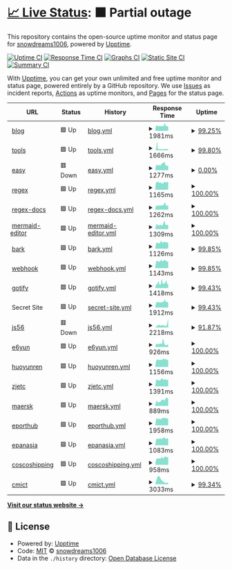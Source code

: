 # [📈 Live Status](https://snowdreams1006.github.io/monitor.snowdreams1006.cn): <!--live status--> **🟧 Partial outage**

This repository contains the open-source uptime monitor and status page for [snowdreams1006](https://snowdreams1006.github.io/), powered by [Upptime](https://github.com/upptime/upptime).

[![Uptime CI](https://github.com/koj-co/upptime/workflows/Uptime%20CI/badge.svg)](https://github.com/koj-co/upptime/actions?query=workflow%3A%22Uptime+CI%22)
[![Response Time CI](https://github.com/koj-co/upptime/workflows/Response%20Time%20CI/badge.svg)](https://github.com/koj-co/upptime/actions?query=workflow%3A%22Response+Time+CI%22)
[![Graphs CI](https://github.com/koj-co/upptime/workflows/Graphs%20CI/badge.svg)](https://github.com/koj-co/upptime/actions?query=workflow%3A%22Graphs+CI%22)
[![Static Site CI](https://github.com/koj-co/upptime/workflows/Static%20Site%20CI/badge.svg)](https://github.com/koj-co/upptime/actions?query=workflow%3A%22Static+Site+CI%22)
[![Summary CI](https://github.com/koj-co/upptime/workflows/Summary%20CI/badge.svg)](https://github.com/koj-co/upptime/actions?query=workflow%3A%22Summary+CI%22)

With [Upptime](https://upptime.js.org), you can get your own unlimited and free uptime monitor and status page, powered entirely by a GitHub repository. We use [Issues](https://github.com/snowdreams1006/monitor.snowdreams1006.cn/issues) as incident reports, [Actions](https://github.com/snowdreams1006/monitor.snowdreams1006.cn/actions) as uptime monitors, and [Pages](https://snowdreams1006.github.io/monitor.snowdreams1006.cn) for the status page.

<!--start: status pages-->
<!-- This summary is generated by Upptime (https://github.com/upptime/upptime) -->
<!-- Do not edit this manually, your changes will be overwritten -->
<!-- prettier-ignore -->
| URL | Status | History | Response Time | Uptime |
| --- | ------ | ------- | ------------- | ------ |
| <img alt="" src="https://snowdreams1006.cn/favicon.ico" height="13"> [blog](https://blog.snowdreams1006.cn) | 🟩 Up | [blog.yml](https://github.com/snowdreams1006/monitor/commits/HEAD/history/blog.yml) | <details><summary><img alt="Response time graph" src="./graphs/blog/response-time-week.png" height="20"> 1981ms</summary><br><a href="https://snowdreams1006.github.io/monitor/history/blog"><img alt="Response time 2846" src="https://img.shields.io/endpoint?url=https%3A%2F%2Fraw.githubusercontent.com%2Fsnowdreams1006%2Fmonitor%2FHEAD%2Fapi%2Fblog%2Fresponse-time.json"></a><br><a href="https://snowdreams1006.github.io/monitor/history/blog"><img alt="24-hour response time 1769" src="https://img.shields.io/endpoint?url=https%3A%2F%2Fraw.githubusercontent.com%2Fsnowdreams1006%2Fmonitor%2FHEAD%2Fapi%2Fblog%2Fresponse-time-day.json"></a><br><a href="https://snowdreams1006.github.io/monitor/history/blog"><img alt="7-day response time 1981" src="https://img.shields.io/endpoint?url=https%3A%2F%2Fraw.githubusercontent.com%2Fsnowdreams1006%2Fmonitor%2FHEAD%2Fapi%2Fblog%2Fresponse-time-week.json"></a><br><a href="https://snowdreams1006.github.io/monitor/history/blog"><img alt="30-day response time 2828" src="https://img.shields.io/endpoint?url=https%3A%2F%2Fraw.githubusercontent.com%2Fsnowdreams1006%2Fmonitor%2FHEAD%2Fapi%2Fblog%2Fresponse-time-month.json"></a><br><a href="https://snowdreams1006.github.io/monitor/history/blog"><img alt="1-year response time 2846" src="https://img.shields.io/endpoint?url=https%3A%2F%2Fraw.githubusercontent.com%2Fsnowdreams1006%2Fmonitor%2FHEAD%2Fapi%2Fblog%2Fresponse-time-year.json"></a></details> | <details><summary><a href="https://snowdreams1006.github.io/monitor/history/blog">99.25%</a></summary><a href="https://snowdreams1006.github.io/monitor/history/blog"><img alt="All-time uptime 99.57%" src="https://img.shields.io/endpoint?url=https%3A%2F%2Fraw.githubusercontent.com%2Fsnowdreams1006%2Fmonitor%2FHEAD%2Fapi%2Fblog%2Fuptime.json"></a><br><a href="https://snowdreams1006.github.io/monitor/history/blog"><img alt="24-hour uptime 100.00%" src="https://img.shields.io/endpoint?url=https%3A%2F%2Fraw.githubusercontent.com%2Fsnowdreams1006%2Fmonitor%2FHEAD%2Fapi%2Fblog%2Fuptime-day.json"></a><br><a href="https://snowdreams1006.github.io/monitor/history/blog"><img alt="7-day uptime 99.25%" src="https://img.shields.io/endpoint?url=https%3A%2F%2Fraw.githubusercontent.com%2Fsnowdreams1006%2Fmonitor%2FHEAD%2Fapi%2Fblog%2Fuptime-week.json"></a><br><a href="https://snowdreams1006.github.io/monitor/history/blog"><img alt="30-day uptime 99.37%" src="https://img.shields.io/endpoint?url=https%3A%2F%2Fraw.githubusercontent.com%2Fsnowdreams1006%2Fmonitor%2FHEAD%2Fapi%2Fblog%2Fuptime-month.json"></a><br><a href="https://snowdreams1006.github.io/monitor/history/blog"><img alt="1-year uptime 99.57%" src="https://img.shields.io/endpoint?url=https%3A%2F%2Fraw.githubusercontent.com%2Fsnowdreams1006%2Fmonitor%2FHEAD%2Fapi%2Fblog%2Fuptime-year.json"></a></details>
| <img alt="" src="https://snowdreams1006.cn/favicon.ico" height="13"> [tools](https://tools.snowdreams1006.cn) | 🟩 Up | [tools.yml](https://github.com/snowdreams1006/monitor/commits/HEAD/history/tools.yml) | <details><summary><img alt="Response time graph" src="./graphs/tools/response-time-week.png" height="20"> 1666ms</summary><br><a href="https://snowdreams1006.github.io/monitor/history/tools"><img alt="Response time 1698" src="https://img.shields.io/endpoint?url=https%3A%2F%2Fraw.githubusercontent.com%2Fsnowdreams1006%2Fmonitor%2FHEAD%2Fapi%2Ftools%2Fresponse-time.json"></a><br><a href="https://snowdreams1006.github.io/monitor/history/tools"><img alt="24-hour response time 1102" src="https://img.shields.io/endpoint?url=https%3A%2F%2Fraw.githubusercontent.com%2Fsnowdreams1006%2Fmonitor%2FHEAD%2Fapi%2Ftools%2Fresponse-time-day.json"></a><br><a href="https://snowdreams1006.github.io/monitor/history/tools"><img alt="7-day response time 1666" src="https://img.shields.io/endpoint?url=https%3A%2F%2Fraw.githubusercontent.com%2Fsnowdreams1006%2Fmonitor%2FHEAD%2Fapi%2Ftools%2Fresponse-time-week.json"></a><br><a href="https://snowdreams1006.github.io/monitor/history/tools"><img alt="30-day response time 1636" src="https://img.shields.io/endpoint?url=https%3A%2F%2Fraw.githubusercontent.com%2Fsnowdreams1006%2Fmonitor%2FHEAD%2Fapi%2Ftools%2Fresponse-time-month.json"></a><br><a href="https://snowdreams1006.github.io/monitor/history/tools"><img alt="1-year response time 1698" src="https://img.shields.io/endpoint?url=https%3A%2F%2Fraw.githubusercontent.com%2Fsnowdreams1006%2Fmonitor%2FHEAD%2Fapi%2Ftools%2Fresponse-time-year.json"></a></details> | <details><summary><a href="https://snowdreams1006.github.io/monitor/history/tools">99.80%</a></summary><a href="https://snowdreams1006.github.io/monitor/history/tools"><img alt="All-time uptime 99.84%" src="https://img.shields.io/endpoint?url=https%3A%2F%2Fraw.githubusercontent.com%2Fsnowdreams1006%2Fmonitor%2FHEAD%2Fapi%2Ftools%2Fuptime.json"></a><br><a href="https://snowdreams1006.github.io/monitor/history/tools"><img alt="24-hour uptime 100.00%" src="https://img.shields.io/endpoint?url=https%3A%2F%2Fraw.githubusercontent.com%2Fsnowdreams1006%2Fmonitor%2FHEAD%2Fapi%2Ftools%2Fuptime-day.json"></a><br><a href="https://snowdreams1006.github.io/monitor/history/tools"><img alt="7-day uptime 99.80%" src="https://img.shields.io/endpoint?url=https%3A%2F%2Fraw.githubusercontent.com%2Fsnowdreams1006%2Fmonitor%2FHEAD%2Fapi%2Ftools%2Fuptime-week.json"></a><br><a href="https://snowdreams1006.github.io/monitor/history/tools"><img alt="30-day uptime 99.85%" src="https://img.shields.io/endpoint?url=https%3A%2F%2Fraw.githubusercontent.com%2Fsnowdreams1006%2Fmonitor%2FHEAD%2Fapi%2Ftools%2Fuptime-month.json"></a><br><a href="https://snowdreams1006.github.io/monitor/history/tools"><img alt="1-year uptime 99.84%" src="https://img.shields.io/endpoint?url=https%3A%2F%2Fraw.githubusercontent.com%2Fsnowdreams1006%2Fmonitor%2FHEAD%2Fapi%2Ftools%2Fuptime-year.json"></a></details>
| <img alt="" src="https://snowdreams1006.cn/favicon.ico" height="13"> [easy](https://easy.snowdreams1006.cn) | 🟥 Down | [easy.yml](https://github.com/snowdreams1006/monitor/commits/HEAD/history/easy.yml) | <details><summary><img alt="Response time graph" src="./graphs/easy/response-time-week.png" height="20"> 1277ms</summary><br><a href="https://snowdreams1006.github.io/monitor/history/easy"><img alt="Response time 1816" src="https://img.shields.io/endpoint?url=https%3A%2F%2Fraw.githubusercontent.com%2Fsnowdreams1006%2Fmonitor%2FHEAD%2Fapi%2Feasy%2Fresponse-time.json"></a><br><a href="https://snowdreams1006.github.io/monitor/history/easy"><img alt="24-hour response time 1042" src="https://img.shields.io/endpoint?url=https%3A%2F%2Fraw.githubusercontent.com%2Fsnowdreams1006%2Fmonitor%2FHEAD%2Fapi%2Feasy%2Fresponse-time-day.json"></a><br><a href="https://snowdreams1006.github.io/monitor/history/easy"><img alt="7-day response time 1277" src="https://img.shields.io/endpoint?url=https%3A%2F%2Fraw.githubusercontent.com%2Fsnowdreams1006%2Fmonitor%2FHEAD%2Fapi%2Feasy%2Fresponse-time-week.json"></a><br><a href="https://snowdreams1006.github.io/monitor/history/easy"><img alt="30-day response time 1527" src="https://img.shields.io/endpoint?url=https%3A%2F%2Fraw.githubusercontent.com%2Fsnowdreams1006%2Fmonitor%2FHEAD%2Fapi%2Feasy%2Fresponse-time-month.json"></a><br><a href="https://snowdreams1006.github.io/monitor/history/easy"><img alt="1-year response time 1816" src="https://img.shields.io/endpoint?url=https%3A%2F%2Fraw.githubusercontent.com%2Fsnowdreams1006%2Fmonitor%2FHEAD%2Fapi%2Feasy%2Fresponse-time-year.json"></a></details> | <details><summary><a href="https://snowdreams1006.github.io/monitor/history/easy">0.00%</a></summary><a href="https://snowdreams1006.github.io/monitor/history/easy"><img alt="All-time uptime 17.93%" src="https://img.shields.io/endpoint?url=https%3A%2F%2Fraw.githubusercontent.com%2Fsnowdreams1006%2Fmonitor%2FHEAD%2Fapi%2Feasy%2Fuptime.json"></a><br><a href="https://snowdreams1006.github.io/monitor/history/easy"><img alt="24-hour uptime 0.00%" src="https://img.shields.io/endpoint?url=https%3A%2F%2Fraw.githubusercontent.com%2Fsnowdreams1006%2Fmonitor%2FHEAD%2Fapi%2Feasy%2Fuptime-day.json"></a><br><a href="https://snowdreams1006.github.io/monitor/history/easy"><img alt="7-day uptime 0.00%" src="https://img.shields.io/endpoint?url=https%3A%2F%2Fraw.githubusercontent.com%2Fsnowdreams1006%2Fmonitor%2FHEAD%2Fapi%2Feasy%2Fuptime-week.json"></a><br><a href="https://snowdreams1006.github.io/monitor/history/easy"><img alt="30-day uptime 0.00%" src="https://img.shields.io/endpoint?url=https%3A%2F%2Fraw.githubusercontent.com%2Fsnowdreams1006%2Fmonitor%2FHEAD%2Fapi%2Feasy%2Fuptime-month.json"></a><br><a href="https://snowdreams1006.github.io/monitor/history/easy"><img alt="1-year uptime 17.93%" src="https://img.shields.io/endpoint?url=https%3A%2F%2Fraw.githubusercontent.com%2Fsnowdreams1006%2Fmonitor%2FHEAD%2Fapi%2Feasy%2Fuptime-year.json"></a></details>
| <img alt="" src="https://snowdreams1006.cn/favicon.ico" height="13"> [regex](https://regex.snowdreams1006.cn) | 🟩 Up | [regex.yml](https://github.com/snowdreams1006/monitor/commits/HEAD/history/regex.yml) | <details><summary><img alt="Response time graph" src="./graphs/regex/response-time-week.png" height="20"> 1165ms</summary><br><a href="https://snowdreams1006.github.io/monitor/history/regex"><img alt="Response time 1567" src="https://img.shields.io/endpoint?url=https%3A%2F%2Fraw.githubusercontent.com%2Fsnowdreams1006%2Fmonitor%2FHEAD%2Fapi%2Fregex%2Fresponse-time.json"></a><br><a href="https://snowdreams1006.github.io/monitor/history/regex"><img alt="24-hour response time 1249" src="https://img.shields.io/endpoint?url=https%3A%2F%2Fraw.githubusercontent.com%2Fsnowdreams1006%2Fmonitor%2FHEAD%2Fapi%2Fregex%2Fresponse-time-day.json"></a><br><a href="https://snowdreams1006.github.io/monitor/history/regex"><img alt="7-day response time 1165" src="https://img.shields.io/endpoint?url=https%3A%2F%2Fraw.githubusercontent.com%2Fsnowdreams1006%2Fmonitor%2FHEAD%2Fapi%2Fregex%2Fresponse-time-week.json"></a><br><a href="https://snowdreams1006.github.io/monitor/history/regex"><img alt="30-day response time 1553" src="https://img.shields.io/endpoint?url=https%3A%2F%2Fraw.githubusercontent.com%2Fsnowdreams1006%2Fmonitor%2FHEAD%2Fapi%2Fregex%2Fresponse-time-month.json"></a><br><a href="https://snowdreams1006.github.io/monitor/history/regex"><img alt="1-year response time 1567" src="https://img.shields.io/endpoint?url=https%3A%2F%2Fraw.githubusercontent.com%2Fsnowdreams1006%2Fmonitor%2FHEAD%2Fapi%2Fregex%2Fresponse-time-year.json"></a></details> | <details><summary><a href="https://snowdreams1006.github.io/monitor/history/regex">100.00%</a></summary><a href="https://snowdreams1006.github.io/monitor/history/regex"><img alt="All-time uptime 99.87%" src="https://img.shields.io/endpoint?url=https%3A%2F%2Fraw.githubusercontent.com%2Fsnowdreams1006%2Fmonitor%2FHEAD%2Fapi%2Fregex%2Fuptime.json"></a><br><a href="https://snowdreams1006.github.io/monitor/history/regex"><img alt="24-hour uptime 100.00%" src="https://img.shields.io/endpoint?url=https%3A%2F%2Fraw.githubusercontent.com%2Fsnowdreams1006%2Fmonitor%2FHEAD%2Fapi%2Fregex%2Fuptime-day.json"></a><br><a href="https://snowdreams1006.github.io/monitor/history/regex"><img alt="7-day uptime 100.00%" src="https://img.shields.io/endpoint?url=https%3A%2F%2Fraw.githubusercontent.com%2Fsnowdreams1006%2Fmonitor%2FHEAD%2Fapi%2Fregex%2Fuptime-week.json"></a><br><a href="https://snowdreams1006.github.io/monitor/history/regex"><img alt="30-day uptime 99.90%" src="https://img.shields.io/endpoint?url=https%3A%2F%2Fraw.githubusercontent.com%2Fsnowdreams1006%2Fmonitor%2FHEAD%2Fapi%2Fregex%2Fuptime-month.json"></a><br><a href="https://snowdreams1006.github.io/monitor/history/regex"><img alt="1-year uptime 99.87%" src="https://img.shields.io/endpoint?url=https%3A%2F%2Fraw.githubusercontent.com%2Fsnowdreams1006%2Fmonitor%2FHEAD%2Fapi%2Fregex%2Fuptime-year.json"></a></details>
| <img alt="" src="https://snowdreams1006.cn/favicon.ico" height="13"> [regex-docs](https://regex-docs.snowdreams1006.cn) | 🟩 Up | [regex-docs.yml](https://github.com/snowdreams1006/monitor/commits/HEAD/history/regex-docs.yml) | <details><summary><img alt="Response time graph" src="./graphs/regex-docs/response-time-week.png" height="20"> 1262ms</summary><br><a href="https://snowdreams1006.github.io/monitor/history/regex-docs"><img alt="Response time 1625" src="https://img.shields.io/endpoint?url=https%3A%2F%2Fraw.githubusercontent.com%2Fsnowdreams1006%2Fmonitor%2FHEAD%2Fapi%2Fregex-docs%2Fresponse-time.json"></a><br><a href="https://snowdreams1006.github.io/monitor/history/regex-docs"><img alt="24-hour response time 1199" src="https://img.shields.io/endpoint?url=https%3A%2F%2Fraw.githubusercontent.com%2Fsnowdreams1006%2Fmonitor%2FHEAD%2Fapi%2Fregex-docs%2Fresponse-time-day.json"></a><br><a href="https://snowdreams1006.github.io/monitor/history/regex-docs"><img alt="7-day response time 1262" src="https://img.shields.io/endpoint?url=https%3A%2F%2Fraw.githubusercontent.com%2Fsnowdreams1006%2Fmonitor%2FHEAD%2Fapi%2Fregex-docs%2Fresponse-time-week.json"></a><br><a href="https://snowdreams1006.github.io/monitor/history/regex-docs"><img alt="30-day response time 1678" src="https://img.shields.io/endpoint?url=https%3A%2F%2Fraw.githubusercontent.com%2Fsnowdreams1006%2Fmonitor%2FHEAD%2Fapi%2Fregex-docs%2Fresponse-time-month.json"></a><br><a href="https://snowdreams1006.github.io/monitor/history/regex-docs"><img alt="1-year response time 1625" src="https://img.shields.io/endpoint?url=https%3A%2F%2Fraw.githubusercontent.com%2Fsnowdreams1006%2Fmonitor%2FHEAD%2Fapi%2Fregex-docs%2Fresponse-time-year.json"></a></details> | <details><summary><a href="https://snowdreams1006.github.io/monitor/history/regex-docs">100.00%</a></summary><a href="https://snowdreams1006.github.io/monitor/history/regex-docs"><img alt="All-time uptime 99.79%" src="https://img.shields.io/endpoint?url=https%3A%2F%2Fraw.githubusercontent.com%2Fsnowdreams1006%2Fmonitor%2FHEAD%2Fapi%2Fregex-docs%2Fuptime.json"></a><br><a href="https://snowdreams1006.github.io/monitor/history/regex-docs"><img alt="24-hour uptime 100.00%" src="https://img.shields.io/endpoint?url=https%3A%2F%2Fraw.githubusercontent.com%2Fsnowdreams1006%2Fmonitor%2FHEAD%2Fapi%2Fregex-docs%2Fuptime-day.json"></a><br><a href="https://snowdreams1006.github.io/monitor/history/regex-docs"><img alt="7-day uptime 100.00%" src="https://img.shields.io/endpoint?url=https%3A%2F%2Fraw.githubusercontent.com%2Fsnowdreams1006%2Fmonitor%2FHEAD%2Fapi%2Fregex-docs%2Fuptime-week.json"></a><br><a href="https://snowdreams1006.github.io/monitor/history/regex-docs"><img alt="30-day uptime 99.76%" src="https://img.shields.io/endpoint?url=https%3A%2F%2Fraw.githubusercontent.com%2Fsnowdreams1006%2Fmonitor%2FHEAD%2Fapi%2Fregex-docs%2Fuptime-month.json"></a><br><a href="https://snowdreams1006.github.io/monitor/history/regex-docs"><img alt="1-year uptime 99.79%" src="https://img.shields.io/endpoint?url=https%3A%2F%2Fraw.githubusercontent.com%2Fsnowdreams1006%2Fmonitor%2FHEAD%2Fapi%2Fregex-docs%2Fuptime-year.json"></a></details>
| <img alt="" src="https://snowdreams1006.cn/favicon.ico" height="13"> [mermaid-editor](https://mermaid-editor.snowdreams1006.cn) | 🟩 Up | [mermaid-editor.yml](https://github.com/snowdreams1006/monitor/commits/HEAD/history/mermaid-editor.yml) | <details><summary><img alt="Response time graph" src="./graphs/mermaid-editor/response-time-week.png" height="20"> 1309ms</summary><br><a href="https://snowdreams1006.github.io/monitor/history/mermaid-editor"><img alt="Response time 1660" src="https://img.shields.io/endpoint?url=https%3A%2F%2Fraw.githubusercontent.com%2Fsnowdreams1006%2Fmonitor%2FHEAD%2Fapi%2Fmermaid-editor%2Fresponse-time.json"></a><br><a href="https://snowdreams1006.github.io/monitor/history/mermaid-editor"><img alt="24-hour response time 1175" src="https://img.shields.io/endpoint?url=https%3A%2F%2Fraw.githubusercontent.com%2Fsnowdreams1006%2Fmonitor%2FHEAD%2Fapi%2Fmermaid-editor%2Fresponse-time-day.json"></a><br><a href="https://snowdreams1006.github.io/monitor/history/mermaid-editor"><img alt="7-day response time 1309" src="https://img.shields.io/endpoint?url=https%3A%2F%2Fraw.githubusercontent.com%2Fsnowdreams1006%2Fmonitor%2FHEAD%2Fapi%2Fmermaid-editor%2Fresponse-time-week.json"></a><br><a href="https://snowdreams1006.github.io/monitor/history/mermaid-editor"><img alt="30-day response time 1746" src="https://img.shields.io/endpoint?url=https%3A%2F%2Fraw.githubusercontent.com%2Fsnowdreams1006%2Fmonitor%2FHEAD%2Fapi%2Fmermaid-editor%2Fresponse-time-month.json"></a><br><a href="https://snowdreams1006.github.io/monitor/history/mermaid-editor"><img alt="1-year response time 1660" src="https://img.shields.io/endpoint?url=https%3A%2F%2Fraw.githubusercontent.com%2Fsnowdreams1006%2Fmonitor%2FHEAD%2Fapi%2Fmermaid-editor%2Fresponse-time-year.json"></a></details> | <details><summary><a href="https://snowdreams1006.github.io/monitor/history/mermaid-editor">100.00%</a></summary><a href="https://snowdreams1006.github.io/monitor/history/mermaid-editor"><img alt="All-time uptime 99.87%" src="https://img.shields.io/endpoint?url=https%3A%2F%2Fraw.githubusercontent.com%2Fsnowdreams1006%2Fmonitor%2FHEAD%2Fapi%2Fmermaid-editor%2Fuptime.json"></a><br><a href="https://snowdreams1006.github.io/monitor/history/mermaid-editor"><img alt="24-hour uptime 100.00%" src="https://img.shields.io/endpoint?url=https%3A%2F%2Fraw.githubusercontent.com%2Fsnowdreams1006%2Fmonitor%2FHEAD%2Fapi%2Fmermaid-editor%2Fuptime-day.json"></a><br><a href="https://snowdreams1006.github.io/monitor/history/mermaid-editor"><img alt="7-day uptime 100.00%" src="https://img.shields.io/endpoint?url=https%3A%2F%2Fraw.githubusercontent.com%2Fsnowdreams1006%2Fmonitor%2FHEAD%2Fapi%2Fmermaid-editor%2Fuptime-week.json"></a><br><a href="https://snowdreams1006.github.io/monitor/history/mermaid-editor"><img alt="30-day uptime 99.90%" src="https://img.shields.io/endpoint?url=https%3A%2F%2Fraw.githubusercontent.com%2Fsnowdreams1006%2Fmonitor%2FHEAD%2Fapi%2Fmermaid-editor%2Fuptime-month.json"></a><br><a href="https://snowdreams1006.github.io/monitor/history/mermaid-editor"><img alt="1-year uptime 99.87%" src="https://img.shields.io/endpoint?url=https%3A%2F%2Fraw.githubusercontent.com%2Fsnowdreams1006%2Fmonitor%2FHEAD%2Fapi%2Fmermaid-editor%2Fuptime-year.json"></a></details>
| <img alt="" src="https://snowdreams1006.cn/favicon.ico" height="13"> [bark](https://bark.snowdreams1006.cn) | 🟩 Up | [bark.yml](https://github.com/snowdreams1006/monitor/commits/HEAD/history/bark.yml) | <details><summary><img alt="Response time graph" src="./graphs/bark/response-time-week.png" height="20"> 1126ms</summary><br><a href="https://snowdreams1006.github.io/monitor/history/bark"><img alt="Response time 1482" src="https://img.shields.io/endpoint?url=https%3A%2F%2Fraw.githubusercontent.com%2Fsnowdreams1006%2Fmonitor%2FHEAD%2Fapi%2Fbark%2Fresponse-time.json"></a><br><a href="https://snowdreams1006.github.io/monitor/history/bark"><img alt="24-hour response time 1116" src="https://img.shields.io/endpoint?url=https%3A%2F%2Fraw.githubusercontent.com%2Fsnowdreams1006%2Fmonitor%2FHEAD%2Fapi%2Fbark%2Fresponse-time-day.json"></a><br><a href="https://snowdreams1006.github.io/monitor/history/bark"><img alt="7-day response time 1126" src="https://img.shields.io/endpoint?url=https%3A%2F%2Fraw.githubusercontent.com%2Fsnowdreams1006%2Fmonitor%2FHEAD%2Fapi%2Fbark%2Fresponse-time-week.json"></a><br><a href="https://snowdreams1006.github.io/monitor/history/bark"><img alt="30-day response time 1479" src="https://img.shields.io/endpoint?url=https%3A%2F%2Fraw.githubusercontent.com%2Fsnowdreams1006%2Fmonitor%2FHEAD%2Fapi%2Fbark%2Fresponse-time-month.json"></a><br><a href="https://snowdreams1006.github.io/monitor/history/bark"><img alt="1-year response time 1482" src="https://img.shields.io/endpoint?url=https%3A%2F%2Fraw.githubusercontent.com%2Fsnowdreams1006%2Fmonitor%2FHEAD%2Fapi%2Fbark%2Fresponse-time-year.json"></a></details> | <details><summary><a href="https://snowdreams1006.github.io/monitor/history/bark">99.85%</a></summary><a href="https://snowdreams1006.github.io/monitor/history/bark"><img alt="All-time uptime 99.84%" src="https://img.shields.io/endpoint?url=https%3A%2F%2Fraw.githubusercontent.com%2Fsnowdreams1006%2Fmonitor%2FHEAD%2Fapi%2Fbark%2Fuptime.json"></a><br><a href="https://snowdreams1006.github.io/monitor/history/bark"><img alt="24-hour uptime 100.00%" src="https://img.shields.io/endpoint?url=https%3A%2F%2Fraw.githubusercontent.com%2Fsnowdreams1006%2Fmonitor%2FHEAD%2Fapi%2Fbark%2Fuptime-day.json"></a><br><a href="https://snowdreams1006.github.io/monitor/history/bark"><img alt="7-day uptime 99.85%" src="https://img.shields.io/endpoint?url=https%3A%2F%2Fraw.githubusercontent.com%2Fsnowdreams1006%2Fmonitor%2FHEAD%2Fapi%2Fbark%2Fuptime-week.json"></a><br><a href="https://snowdreams1006.github.io/monitor/history/bark"><img alt="30-day uptime 99.86%" src="https://img.shields.io/endpoint?url=https%3A%2F%2Fraw.githubusercontent.com%2Fsnowdreams1006%2Fmonitor%2FHEAD%2Fapi%2Fbark%2Fuptime-month.json"></a><br><a href="https://snowdreams1006.github.io/monitor/history/bark"><img alt="1-year uptime 99.84%" src="https://img.shields.io/endpoint?url=https%3A%2F%2Fraw.githubusercontent.com%2Fsnowdreams1006%2Fmonitor%2FHEAD%2Fapi%2Fbark%2Fuptime-year.json"></a></details>
| <img alt="" src="https://snowdreams1006.cn/favicon.ico" height="13"> [webhook](https://webhook.snowdreams1006.cn) | 🟩 Up | [webhook.yml](https://github.com/snowdreams1006/monitor/commits/HEAD/history/webhook.yml) | <details><summary><img alt="Response time graph" src="./graphs/webhook/response-time-week.png" height="20"> 1143ms</summary><br><a href="https://snowdreams1006.github.io/monitor/history/webhook"><img alt="Response time 1388" src="https://img.shields.io/endpoint?url=https%3A%2F%2Fraw.githubusercontent.com%2Fsnowdreams1006%2Fmonitor%2FHEAD%2Fapi%2Fwebhook%2Fresponse-time.json"></a><br><a href="https://snowdreams1006.github.io/monitor/history/webhook"><img alt="24-hour response time 1048" src="https://img.shields.io/endpoint?url=https%3A%2F%2Fraw.githubusercontent.com%2Fsnowdreams1006%2Fmonitor%2FHEAD%2Fapi%2Fwebhook%2Fresponse-time-day.json"></a><br><a href="https://snowdreams1006.github.io/monitor/history/webhook"><img alt="7-day response time 1143" src="https://img.shields.io/endpoint?url=https%3A%2F%2Fraw.githubusercontent.com%2Fsnowdreams1006%2Fmonitor%2FHEAD%2Fapi%2Fwebhook%2Fresponse-time-week.json"></a><br><a href="https://snowdreams1006.github.io/monitor/history/webhook"><img alt="30-day response time 1306" src="https://img.shields.io/endpoint?url=https%3A%2F%2Fraw.githubusercontent.com%2Fsnowdreams1006%2Fmonitor%2FHEAD%2Fapi%2Fwebhook%2Fresponse-time-month.json"></a><br><a href="https://snowdreams1006.github.io/monitor/history/webhook"><img alt="1-year response time 1388" src="https://img.shields.io/endpoint?url=https%3A%2F%2Fraw.githubusercontent.com%2Fsnowdreams1006%2Fmonitor%2FHEAD%2Fapi%2Fwebhook%2Fresponse-time-year.json"></a></details> | <details><summary><a href="https://snowdreams1006.github.io/monitor/history/webhook">99.85%</a></summary><a href="https://snowdreams1006.github.io/monitor/history/webhook"><img alt="All-time uptime 99.85%" src="https://img.shields.io/endpoint?url=https%3A%2F%2Fraw.githubusercontent.com%2Fsnowdreams1006%2Fmonitor%2FHEAD%2Fapi%2Fwebhook%2Fuptime.json"></a><br><a href="https://snowdreams1006.github.io/monitor/history/webhook"><img alt="24-hour uptime 100.00%" src="https://img.shields.io/endpoint?url=https%3A%2F%2Fraw.githubusercontent.com%2Fsnowdreams1006%2Fmonitor%2FHEAD%2Fapi%2Fwebhook%2Fuptime-day.json"></a><br><a href="https://snowdreams1006.github.io/monitor/history/webhook"><img alt="7-day uptime 99.85%" src="https://img.shields.io/endpoint?url=https%3A%2F%2Fraw.githubusercontent.com%2Fsnowdreams1006%2Fmonitor%2FHEAD%2Fapi%2Fwebhook%2Fuptime-week.json"></a><br><a href="https://snowdreams1006.github.io/monitor/history/webhook"><img alt="30-day uptime 99.87%" src="https://img.shields.io/endpoint?url=https%3A%2F%2Fraw.githubusercontent.com%2Fsnowdreams1006%2Fmonitor%2FHEAD%2Fapi%2Fwebhook%2Fuptime-month.json"></a><br><a href="https://snowdreams1006.github.io/monitor/history/webhook"><img alt="1-year uptime 99.85%" src="https://img.shields.io/endpoint?url=https%3A%2F%2Fraw.githubusercontent.com%2Fsnowdreams1006%2Fmonitor%2FHEAD%2Fapi%2Fwebhook%2Fuptime-year.json"></a></details>
| <img alt="" src="https://gotify.snowdreams1006.cn/static/favicon.ico" height="13"> [gotify](https://gotify.snowdreams1006.cn/#/) | 🟩 Up | [gotify.yml](https://github.com/snowdreams1006/monitor/commits/HEAD/history/gotify.yml) | <details><summary><img alt="Response time graph" src="./graphs/gotify/response-time-week.png" height="20"> 1418ms</summary><br><a href="https://snowdreams1006.github.io/monitor/history/gotify"><img alt="Response time 1594" src="https://img.shields.io/endpoint?url=https%3A%2F%2Fraw.githubusercontent.com%2Fsnowdreams1006%2Fmonitor%2FHEAD%2Fapi%2Fgotify%2Fresponse-time.json"></a><br><a href="https://snowdreams1006.github.io/monitor/history/gotify"><img alt="24-hour response time 1084" src="https://img.shields.io/endpoint?url=https%3A%2F%2Fraw.githubusercontent.com%2Fsnowdreams1006%2Fmonitor%2FHEAD%2Fapi%2Fgotify%2Fresponse-time-day.json"></a><br><a href="https://snowdreams1006.github.io/monitor/history/gotify"><img alt="7-day response time 1418" src="https://img.shields.io/endpoint?url=https%3A%2F%2Fraw.githubusercontent.com%2Fsnowdreams1006%2Fmonitor%2FHEAD%2Fapi%2Fgotify%2Fresponse-time-week.json"></a><br><a href="https://snowdreams1006.github.io/monitor/history/gotify"><img alt="30-day response time 1594" src="https://img.shields.io/endpoint?url=https%3A%2F%2Fraw.githubusercontent.com%2Fsnowdreams1006%2Fmonitor%2FHEAD%2Fapi%2Fgotify%2Fresponse-time-month.json"></a><br><a href="https://snowdreams1006.github.io/monitor/history/gotify"><img alt="1-year response time 1594" src="https://img.shields.io/endpoint?url=https%3A%2F%2Fraw.githubusercontent.com%2Fsnowdreams1006%2Fmonitor%2FHEAD%2Fapi%2Fgotify%2Fresponse-time-year.json"></a></details> | <details><summary><a href="https://snowdreams1006.github.io/monitor/history/gotify">99.43%</a></summary><a href="https://snowdreams1006.github.io/monitor/history/gotify"><img alt="All-time uptime 99.78%" src="https://img.shields.io/endpoint?url=https%3A%2F%2Fraw.githubusercontent.com%2Fsnowdreams1006%2Fmonitor%2FHEAD%2Fapi%2Fgotify%2Fuptime.json"></a><br><a href="https://snowdreams1006.github.io/monitor/history/gotify"><img alt="24-hour uptime 100.00%" src="https://img.shields.io/endpoint?url=https%3A%2F%2Fraw.githubusercontent.com%2Fsnowdreams1006%2Fmonitor%2FHEAD%2Fapi%2Fgotify%2Fuptime-day.json"></a><br><a href="https://snowdreams1006.github.io/monitor/history/gotify"><img alt="7-day uptime 99.43%" src="https://img.shields.io/endpoint?url=https%3A%2F%2Fraw.githubusercontent.com%2Fsnowdreams1006%2Fmonitor%2FHEAD%2Fapi%2Fgotify%2Fuptime-week.json"></a><br><a href="https://snowdreams1006.github.io/monitor/history/gotify"><img alt="30-day uptime 99.78%" src="https://img.shields.io/endpoint?url=https%3A%2F%2Fraw.githubusercontent.com%2Fsnowdreams1006%2Fmonitor%2FHEAD%2Fapi%2Fgotify%2Fuptime-month.json"></a><br><a href="https://snowdreams1006.github.io/monitor/history/gotify"><img alt="1-year uptime 99.78%" src="https://img.shields.io/endpoint?url=https%3A%2F%2Fraw.githubusercontent.com%2Fsnowdreams1006%2Fmonitor%2FHEAD%2Fapi%2Fgotify%2Fuptime-year.json"></a></details>
| <img alt="" src="https://snowdreams1006.cn/favicon.ico" height="13"> Secret Site | 🟩 Up | [secret-site.yml](https://github.com/snowdreams1006/monitor/commits/HEAD/history/secret-site.yml) | <details><summary><img alt="Response time graph" src="./graphs/secret-site/response-time-week.png" height="20"> 1912ms</summary><br><a href="https://snowdreams1006.github.io/monitor/history/secret-site"><img alt="Response time 3112" src="https://img.shields.io/endpoint?url=https%3A%2F%2Fraw.githubusercontent.com%2Fsnowdreams1006%2Fmonitor%2FHEAD%2Fapi%2Fsecret-site%2Fresponse-time.json"></a><br><a href="https://snowdreams1006.github.io/monitor/history/secret-site"><img alt="24-hour response time 1754" src="https://img.shields.io/endpoint?url=https%3A%2F%2Fraw.githubusercontent.com%2Fsnowdreams1006%2Fmonitor%2FHEAD%2Fapi%2Fsecret-site%2Fresponse-time-day.json"></a><br><a href="https://snowdreams1006.github.io/monitor/history/secret-site"><img alt="7-day response time 1912" src="https://img.shields.io/endpoint?url=https%3A%2F%2Fraw.githubusercontent.com%2Fsnowdreams1006%2Fmonitor%2FHEAD%2Fapi%2Fsecret-site%2Fresponse-time-week.json"></a><br><a href="https://snowdreams1006.github.io/monitor/history/secret-site"><img alt="30-day response time 3233" src="https://img.shields.io/endpoint?url=https%3A%2F%2Fraw.githubusercontent.com%2Fsnowdreams1006%2Fmonitor%2FHEAD%2Fapi%2Fsecret-site%2Fresponse-time-month.json"></a><br><a href="https://snowdreams1006.github.io/monitor/history/secret-site"><img alt="1-year response time 3112" src="https://img.shields.io/endpoint?url=https%3A%2F%2Fraw.githubusercontent.com%2Fsnowdreams1006%2Fmonitor%2FHEAD%2Fapi%2Fsecret-site%2Fresponse-time-year.json"></a></details> | <details><summary><a href="https://snowdreams1006.github.io/monitor/history/secret-site">99.43%</a></summary><a href="https://snowdreams1006.github.io/monitor/history/secret-site"><img alt="All-time uptime 99.48%" src="https://img.shields.io/endpoint?url=https%3A%2F%2Fraw.githubusercontent.com%2Fsnowdreams1006%2Fmonitor%2FHEAD%2Fapi%2Fsecret-site%2Fuptime.json"></a><br><a href="https://snowdreams1006.github.io/monitor/history/secret-site"><img alt="24-hour uptime 100.00%" src="https://img.shields.io/endpoint?url=https%3A%2F%2Fraw.githubusercontent.com%2Fsnowdreams1006%2Fmonitor%2FHEAD%2Fapi%2Fsecret-site%2Fuptime-day.json"></a><br><a href="https://snowdreams1006.github.io/monitor/history/secret-site"><img alt="7-day uptime 99.43%" src="https://img.shields.io/endpoint?url=https%3A%2F%2Fraw.githubusercontent.com%2Fsnowdreams1006%2Fmonitor%2FHEAD%2Fapi%2Fsecret-site%2Fuptime-week.json"></a><br><a href="https://snowdreams1006.github.io/monitor/history/secret-site"><img alt="30-day uptime 99.61%" src="https://img.shields.io/endpoint?url=https%3A%2F%2Fraw.githubusercontent.com%2Fsnowdreams1006%2Fmonitor%2FHEAD%2Fapi%2Fsecret-site%2Fuptime-month.json"></a><br><a href="https://snowdreams1006.github.io/monitor/history/secret-site"><img alt="1-year uptime 99.48%" src="https://img.shields.io/endpoint?url=https%3A%2F%2Fraw.githubusercontent.com%2Fsnowdreams1006%2Fmonitor%2FHEAD%2Fapi%2Fsecret-site%2Fuptime-year.json"></a></details>
| <img alt="" src="https://js56.cn/static/favicon.ico" height="13"> [js56](https://js56.cn/) | 🟥 Down | [js56.yml](https://github.com/snowdreams1006/monitor/commits/HEAD/history/js56.yml) | <details><summary><img alt="Response time graph" src="./graphs/js56/response-time-week.png" height="20"> 2218ms</summary><br><a href="https://snowdreams1006.github.io/monitor/history/js56"><img alt="Response time 2218" src="https://img.shields.io/endpoint?url=https%3A%2F%2Fraw.githubusercontent.com%2Fsnowdreams1006%2Fmonitor%2FHEAD%2Fapi%2Fjs56%2Fresponse-time.json"></a><br><a href="https://snowdreams1006.github.io/monitor/history/js56"><img alt="24-hour response time 4283" src="https://img.shields.io/endpoint?url=https%3A%2F%2Fraw.githubusercontent.com%2Fsnowdreams1006%2Fmonitor%2FHEAD%2Fapi%2Fjs56%2Fresponse-time-day.json"></a><br><a href="https://snowdreams1006.github.io/monitor/history/js56"><img alt="7-day response time 2218" src="https://img.shields.io/endpoint?url=https%3A%2F%2Fraw.githubusercontent.com%2Fsnowdreams1006%2Fmonitor%2FHEAD%2Fapi%2Fjs56%2Fresponse-time-week.json"></a><br><a href="https://snowdreams1006.github.io/monitor/history/js56"><img alt="30-day response time 2218" src="https://img.shields.io/endpoint?url=https%3A%2F%2Fraw.githubusercontent.com%2Fsnowdreams1006%2Fmonitor%2FHEAD%2Fapi%2Fjs56%2Fresponse-time-month.json"></a><br><a href="https://snowdreams1006.github.io/monitor/history/js56"><img alt="1-year response time 2218" src="https://img.shields.io/endpoint?url=https%3A%2F%2Fraw.githubusercontent.com%2Fsnowdreams1006%2Fmonitor%2FHEAD%2Fapi%2Fjs56%2Fresponse-time-year.json"></a></details> | <details><summary><a href="https://snowdreams1006.github.io/monitor/history/js56">91.87%</a></summary><a href="https://snowdreams1006.github.io/monitor/history/js56"><img alt="All-time uptime 91.87%" src="https://img.shields.io/endpoint?url=https%3A%2F%2Fraw.githubusercontent.com%2Fsnowdreams1006%2Fmonitor%2FHEAD%2Fapi%2Fjs56%2Fuptime.json"></a><br><a href="https://snowdreams1006.github.io/monitor/history/js56"><img alt="24-hour uptime 86.22%" src="https://img.shields.io/endpoint?url=https%3A%2F%2Fraw.githubusercontent.com%2Fsnowdreams1006%2Fmonitor%2FHEAD%2Fapi%2Fjs56%2Fuptime-day.json"></a><br><a href="https://snowdreams1006.github.io/monitor/history/js56"><img alt="7-day uptime 91.87%" src="https://img.shields.io/endpoint?url=https%3A%2F%2Fraw.githubusercontent.com%2Fsnowdreams1006%2Fmonitor%2FHEAD%2Fapi%2Fjs56%2Fuptime-week.json"></a><br><a href="https://snowdreams1006.github.io/monitor/history/js56"><img alt="30-day uptime 91.87%" src="https://img.shields.io/endpoint?url=https%3A%2F%2Fraw.githubusercontent.com%2Fsnowdreams1006%2Fmonitor%2FHEAD%2Fapi%2Fjs56%2Fuptime-month.json"></a><br><a href="https://snowdreams1006.github.io/monitor/history/js56"><img alt="1-year uptime 91.87%" src="https://img.shields.io/endpoint?url=https%3A%2F%2Fraw.githubusercontent.com%2Fsnowdreams1006%2Fmonitor%2FHEAD%2Fapi%2Fjs56%2Fuptime-year.json"></a></details>
| <img alt="" src="https://login.e6yun.com/favicon.ico" height="13"> [e6yun](https://login.e6yun.com/Home/Index) | 🟩 Up | [e6yun.yml](https://github.com/snowdreams1006/monitor/commits/HEAD/history/e6yun.yml) | <details><summary><img alt="Response time graph" src="./graphs/e6yun/response-time-week.png" height="20"> 926ms</summary><br><a href="https://snowdreams1006.github.io/monitor/history/e6yun"><img alt="Response time 1084" src="https://img.shields.io/endpoint?url=https%3A%2F%2Fraw.githubusercontent.com%2Fsnowdreams1006%2Fmonitor%2FHEAD%2Fapi%2Fe6yun%2Fresponse-time.json"></a><br><a href="https://snowdreams1006.github.io/monitor/history/e6yun"><img alt="24-hour response time 664" src="https://img.shields.io/endpoint?url=https%3A%2F%2Fraw.githubusercontent.com%2Fsnowdreams1006%2Fmonitor%2FHEAD%2Fapi%2Fe6yun%2Fresponse-time-day.json"></a><br><a href="https://snowdreams1006.github.io/monitor/history/e6yun"><img alt="7-day response time 926" src="https://img.shields.io/endpoint?url=https%3A%2F%2Fraw.githubusercontent.com%2Fsnowdreams1006%2Fmonitor%2FHEAD%2Fapi%2Fe6yun%2Fresponse-time-week.json"></a><br><a href="https://snowdreams1006.github.io/monitor/history/e6yun"><img alt="30-day response time 1084" src="https://img.shields.io/endpoint?url=https%3A%2F%2Fraw.githubusercontent.com%2Fsnowdreams1006%2Fmonitor%2FHEAD%2Fapi%2Fe6yun%2Fresponse-time-month.json"></a><br><a href="https://snowdreams1006.github.io/monitor/history/e6yun"><img alt="1-year response time 1084" src="https://img.shields.io/endpoint?url=https%3A%2F%2Fraw.githubusercontent.com%2Fsnowdreams1006%2Fmonitor%2FHEAD%2Fapi%2Fe6yun%2Fresponse-time-year.json"></a></details> | <details><summary><a href="https://snowdreams1006.github.io/monitor/history/e6yun">100.00%</a></summary><a href="https://snowdreams1006.github.io/monitor/history/e6yun"><img alt="All-time uptime 100.00%" src="https://img.shields.io/endpoint?url=https%3A%2F%2Fraw.githubusercontent.com%2Fsnowdreams1006%2Fmonitor%2FHEAD%2Fapi%2Fe6yun%2Fuptime.json"></a><br><a href="https://snowdreams1006.github.io/monitor/history/e6yun"><img alt="24-hour uptime 100.00%" src="https://img.shields.io/endpoint?url=https%3A%2F%2Fraw.githubusercontent.com%2Fsnowdreams1006%2Fmonitor%2FHEAD%2Fapi%2Fe6yun%2Fuptime-day.json"></a><br><a href="https://snowdreams1006.github.io/monitor/history/e6yun"><img alt="7-day uptime 100.00%" src="https://img.shields.io/endpoint?url=https%3A%2F%2Fraw.githubusercontent.com%2Fsnowdreams1006%2Fmonitor%2FHEAD%2Fapi%2Fe6yun%2Fuptime-week.json"></a><br><a href="https://snowdreams1006.github.io/monitor/history/e6yun"><img alt="30-day uptime 100.00%" src="https://img.shields.io/endpoint?url=https%3A%2F%2Fraw.githubusercontent.com%2Fsnowdreams1006%2Fmonitor%2FHEAD%2Fapi%2Fe6yun%2Fuptime-month.json"></a><br><a href="https://snowdreams1006.github.io/monitor/history/e6yun"><img alt="1-year uptime 100.00%" src="https://img.shields.io/endpoint?url=https%3A%2F%2Fraw.githubusercontent.com%2Fsnowdreams1006%2Fmonitor%2FHEAD%2Fapi%2Fe6yun%2Fuptime-year.json"></a></details>
| <img alt="" src="https://gas.huoyunren.com/favicon.ico" height="13"> [huoyunren](https://gas.huoyunren.com/index.php?m=login&f=index) | 🟩 Up | [huoyunren.yml](https://github.com/snowdreams1006/monitor/commits/HEAD/history/huoyunren.yml) | <details><summary><img alt="Response time graph" src="./graphs/huoyunren/response-time-week.png" height="20"> 1156ms</summary><br><a href="https://snowdreams1006.github.io/monitor/history/huoyunren"><img alt="Response time 1631" src="https://img.shields.io/endpoint?url=https%3A%2F%2Fraw.githubusercontent.com%2Fsnowdreams1006%2Fmonitor%2FHEAD%2Fapi%2Fhuoyunren%2Fresponse-time.json"></a><br><a href="https://snowdreams1006.github.io/monitor/history/huoyunren"><img alt="24-hour response time 1079" src="https://img.shields.io/endpoint?url=https%3A%2F%2Fraw.githubusercontent.com%2Fsnowdreams1006%2Fmonitor%2FHEAD%2Fapi%2Fhuoyunren%2Fresponse-time-day.json"></a><br><a href="https://snowdreams1006.github.io/monitor/history/huoyunren"><img alt="7-day response time 1156" src="https://img.shields.io/endpoint?url=https%3A%2F%2Fraw.githubusercontent.com%2Fsnowdreams1006%2Fmonitor%2FHEAD%2Fapi%2Fhuoyunren%2Fresponse-time-week.json"></a><br><a href="https://snowdreams1006.github.io/monitor/history/huoyunren"><img alt="30-day response time 1631" src="https://img.shields.io/endpoint?url=https%3A%2F%2Fraw.githubusercontent.com%2Fsnowdreams1006%2Fmonitor%2FHEAD%2Fapi%2Fhuoyunren%2Fresponse-time-month.json"></a><br><a href="https://snowdreams1006.github.io/monitor/history/huoyunren"><img alt="1-year response time 1631" src="https://img.shields.io/endpoint?url=https%3A%2F%2Fraw.githubusercontent.com%2Fsnowdreams1006%2Fmonitor%2FHEAD%2Fapi%2Fhuoyunren%2Fresponse-time-year.json"></a></details> | <details><summary><a href="https://snowdreams1006.github.io/monitor/history/huoyunren">100.00%</a></summary><a href="https://snowdreams1006.github.io/monitor/history/huoyunren"><img alt="All-time uptime 100.00%" src="https://img.shields.io/endpoint?url=https%3A%2F%2Fraw.githubusercontent.com%2Fsnowdreams1006%2Fmonitor%2FHEAD%2Fapi%2Fhuoyunren%2Fuptime.json"></a><br><a href="https://snowdreams1006.github.io/monitor/history/huoyunren"><img alt="24-hour uptime 100.00%" src="https://img.shields.io/endpoint?url=https%3A%2F%2Fraw.githubusercontent.com%2Fsnowdreams1006%2Fmonitor%2FHEAD%2Fapi%2Fhuoyunren%2Fuptime-day.json"></a><br><a href="https://snowdreams1006.github.io/monitor/history/huoyunren"><img alt="7-day uptime 100.00%" src="https://img.shields.io/endpoint?url=https%3A%2F%2Fraw.githubusercontent.com%2Fsnowdreams1006%2Fmonitor%2FHEAD%2Fapi%2Fhuoyunren%2Fuptime-week.json"></a><br><a href="https://snowdreams1006.github.io/monitor/history/huoyunren"><img alt="30-day uptime 100.00%" src="https://img.shields.io/endpoint?url=https%3A%2F%2Fraw.githubusercontent.com%2Fsnowdreams1006%2Fmonitor%2FHEAD%2Fapi%2Fhuoyunren%2Fuptime-month.json"></a><br><a href="https://snowdreams1006.github.io/monitor/history/huoyunren"><img alt="1-year uptime 100.00%" src="https://img.shields.io/endpoint?url=https%3A%2F%2Fraw.githubusercontent.com%2Fsnowdreams1006%2Fmonitor%2FHEAD%2Fapi%2Fhuoyunren%2Fuptime-year.json"></a></details>
| <img alt="" src="https://www.zjetc.net/images/head/ico.png" height="13"> [zjetc](https://www.zjetc.net/login.html) | 🟩 Up | [zjetc.yml](https://github.com/snowdreams1006/monitor/commits/HEAD/history/zjetc.yml) | <details><summary><img alt="Response time graph" src="./graphs/zjetc/response-time-week.png" height="20"> 1391ms</summary><br><a href="https://snowdreams1006.github.io/monitor/history/zjetc"><img alt="Response time 1557" src="https://img.shields.io/endpoint?url=https%3A%2F%2Fraw.githubusercontent.com%2Fsnowdreams1006%2Fmonitor%2FHEAD%2Fapi%2Fzjetc%2Fresponse-time.json"></a><br><a href="https://snowdreams1006.github.io/monitor/history/zjetc"><img alt="24-hour response time 1471" src="https://img.shields.io/endpoint?url=https%3A%2F%2Fraw.githubusercontent.com%2Fsnowdreams1006%2Fmonitor%2FHEAD%2Fapi%2Fzjetc%2Fresponse-time-day.json"></a><br><a href="https://snowdreams1006.github.io/monitor/history/zjetc"><img alt="7-day response time 1391" src="https://img.shields.io/endpoint?url=https%3A%2F%2Fraw.githubusercontent.com%2Fsnowdreams1006%2Fmonitor%2FHEAD%2Fapi%2Fzjetc%2Fresponse-time-week.json"></a><br><a href="https://snowdreams1006.github.io/monitor/history/zjetc"><img alt="30-day response time 1557" src="https://img.shields.io/endpoint?url=https%3A%2F%2Fraw.githubusercontent.com%2Fsnowdreams1006%2Fmonitor%2FHEAD%2Fapi%2Fzjetc%2Fresponse-time-month.json"></a><br><a href="https://snowdreams1006.github.io/monitor/history/zjetc"><img alt="1-year response time 1557" src="https://img.shields.io/endpoint?url=https%3A%2F%2Fraw.githubusercontent.com%2Fsnowdreams1006%2Fmonitor%2FHEAD%2Fapi%2Fzjetc%2Fresponse-time-year.json"></a></details> | <details><summary><a href="https://snowdreams1006.github.io/monitor/history/zjetc">100.00%</a></summary><a href="https://snowdreams1006.github.io/monitor/history/zjetc"><img alt="All-time uptime 97.45%" src="https://img.shields.io/endpoint?url=https%3A%2F%2Fraw.githubusercontent.com%2Fsnowdreams1006%2Fmonitor%2FHEAD%2Fapi%2Fzjetc%2Fuptime.json"></a><br><a href="https://snowdreams1006.github.io/monitor/history/zjetc"><img alt="24-hour uptime 100.00%" src="https://img.shields.io/endpoint?url=https%3A%2F%2Fraw.githubusercontent.com%2Fsnowdreams1006%2Fmonitor%2FHEAD%2Fapi%2Fzjetc%2Fuptime-day.json"></a><br><a href="https://snowdreams1006.github.io/monitor/history/zjetc"><img alt="7-day uptime 100.00%" src="https://img.shields.io/endpoint?url=https%3A%2F%2Fraw.githubusercontent.com%2Fsnowdreams1006%2Fmonitor%2FHEAD%2Fapi%2Fzjetc%2Fuptime-week.json"></a><br><a href="https://snowdreams1006.github.io/monitor/history/zjetc"><img alt="30-day uptime 97.41%" src="https://img.shields.io/endpoint?url=https%3A%2F%2Fraw.githubusercontent.com%2Fsnowdreams1006%2Fmonitor%2FHEAD%2Fapi%2Fzjetc%2Fuptime-month.json"></a><br><a href="https://snowdreams1006.github.io/monitor/history/zjetc"><img alt="1-year uptime 97.45%" src="https://img.shields.io/endpoint?url=https%3A%2F%2Fraw.githubusercontent.com%2Fsnowdreams1006%2Fmonitor%2FHEAD%2Fapi%2Fzjetc%2Fuptime-year.json"></a></details>
| <img alt="" src="https://assets.maerskline.com/img/fav-icons/maeu.ico" height="13"> [maersk](https://www.maersk.com.cn/portaluser/login) | 🟩 Up | [maersk.yml](https://github.com/snowdreams1006/monitor/commits/HEAD/history/maersk.yml) | <details><summary><img alt="Response time graph" src="./graphs/maersk/response-time-week.png" height="20"> 889ms</summary><br><a href="https://snowdreams1006.github.io/monitor/history/maersk"><img alt="Response time 960" src="https://img.shields.io/endpoint?url=https%3A%2F%2Fraw.githubusercontent.com%2Fsnowdreams1006%2Fmonitor%2FHEAD%2Fapi%2Fmaersk%2Fresponse-time.json"></a><br><a href="https://snowdreams1006.github.io/monitor/history/maersk"><img alt="24-hour response time 995" src="https://img.shields.io/endpoint?url=https%3A%2F%2Fraw.githubusercontent.com%2Fsnowdreams1006%2Fmonitor%2FHEAD%2Fapi%2Fmaersk%2Fresponse-time-day.json"></a><br><a href="https://snowdreams1006.github.io/monitor/history/maersk"><img alt="7-day response time 889" src="https://img.shields.io/endpoint?url=https%3A%2F%2Fraw.githubusercontent.com%2Fsnowdreams1006%2Fmonitor%2FHEAD%2Fapi%2Fmaersk%2Fresponse-time-week.json"></a><br><a href="https://snowdreams1006.github.io/monitor/history/maersk"><img alt="30-day response time 960" src="https://img.shields.io/endpoint?url=https%3A%2F%2Fraw.githubusercontent.com%2Fsnowdreams1006%2Fmonitor%2FHEAD%2Fapi%2Fmaersk%2Fresponse-time-month.json"></a><br><a href="https://snowdreams1006.github.io/monitor/history/maersk"><img alt="1-year response time 960" src="https://img.shields.io/endpoint?url=https%3A%2F%2Fraw.githubusercontent.com%2Fsnowdreams1006%2Fmonitor%2FHEAD%2Fapi%2Fmaersk%2Fresponse-time-year.json"></a></details> | <details><summary><a href="https://snowdreams1006.github.io/monitor/history/maersk">100.00%</a></summary><a href="https://snowdreams1006.github.io/monitor/history/maersk"><img alt="All-time uptime 100.00%" src="https://img.shields.io/endpoint?url=https%3A%2F%2Fraw.githubusercontent.com%2Fsnowdreams1006%2Fmonitor%2FHEAD%2Fapi%2Fmaersk%2Fuptime.json"></a><br><a href="https://snowdreams1006.github.io/monitor/history/maersk"><img alt="24-hour uptime 100.00%" src="https://img.shields.io/endpoint?url=https%3A%2F%2Fraw.githubusercontent.com%2Fsnowdreams1006%2Fmonitor%2FHEAD%2Fapi%2Fmaersk%2Fuptime-day.json"></a><br><a href="https://snowdreams1006.github.io/monitor/history/maersk"><img alt="7-day uptime 100.00%" src="https://img.shields.io/endpoint?url=https%3A%2F%2Fraw.githubusercontent.com%2Fsnowdreams1006%2Fmonitor%2FHEAD%2Fapi%2Fmaersk%2Fuptime-week.json"></a><br><a href="https://snowdreams1006.github.io/monitor/history/maersk"><img alt="30-day uptime 100.00%" src="https://img.shields.io/endpoint?url=https%3A%2F%2Fraw.githubusercontent.com%2Fsnowdreams1006%2Fmonitor%2FHEAD%2Fapi%2Fmaersk%2Fuptime-month.json"></a><br><a href="https://snowdreams1006.github.io/monitor/history/maersk"><img alt="1-year uptime 100.00%" src="https://img.shields.io/endpoint?url=https%3A%2F%2Fraw.githubusercontent.com%2Fsnowdreams1006%2Fmonitor%2FHEAD%2Fapi%2Fmaersk%2Fuptime-year.json"></a></details>
| <img alt="" src="https://favicons.githubusercontent.com/www.eporthub.com" height="13"> [eporthub](http://www.eporthub.com/login?target=http://www.eporthub.com/) | 🟩 Up | [eporthub.yml](https://github.com/snowdreams1006/monitor/commits/HEAD/history/eporthub.yml) | <details><summary><img alt="Response time graph" src="./graphs/eporthub/response-time-week.png" height="20"> 1958ms</summary><br><a href="https://snowdreams1006.github.io/monitor/history/eporthub"><img alt="Response time 2073" src="https://img.shields.io/endpoint?url=https%3A%2F%2Fraw.githubusercontent.com%2Fsnowdreams1006%2Fmonitor%2FHEAD%2Fapi%2Feporthub%2Fresponse-time.json"></a><br><a href="https://snowdreams1006.github.io/monitor/history/eporthub"><img alt="24-hour response time 1962" src="https://img.shields.io/endpoint?url=https%3A%2F%2Fraw.githubusercontent.com%2Fsnowdreams1006%2Fmonitor%2FHEAD%2Fapi%2Feporthub%2Fresponse-time-day.json"></a><br><a href="https://snowdreams1006.github.io/monitor/history/eporthub"><img alt="7-day response time 1958" src="https://img.shields.io/endpoint?url=https%3A%2F%2Fraw.githubusercontent.com%2Fsnowdreams1006%2Fmonitor%2FHEAD%2Fapi%2Feporthub%2Fresponse-time-week.json"></a><br><a href="https://snowdreams1006.github.io/monitor/history/eporthub"><img alt="30-day response time 2073" src="https://img.shields.io/endpoint?url=https%3A%2F%2Fraw.githubusercontent.com%2Fsnowdreams1006%2Fmonitor%2FHEAD%2Fapi%2Feporthub%2Fresponse-time-month.json"></a><br><a href="https://snowdreams1006.github.io/monitor/history/eporthub"><img alt="1-year response time 2073" src="https://img.shields.io/endpoint?url=https%3A%2F%2Fraw.githubusercontent.com%2Fsnowdreams1006%2Fmonitor%2FHEAD%2Fapi%2Feporthub%2Fresponse-time-year.json"></a></details> | <details><summary><a href="https://snowdreams1006.github.io/monitor/history/eporthub">100.00%</a></summary><a href="https://snowdreams1006.github.io/monitor/history/eporthub"><img alt="All-time uptime 100.00%" src="https://img.shields.io/endpoint?url=https%3A%2F%2Fraw.githubusercontent.com%2Fsnowdreams1006%2Fmonitor%2FHEAD%2Fapi%2Feporthub%2Fuptime.json"></a><br><a href="https://snowdreams1006.github.io/monitor/history/eporthub"><img alt="24-hour uptime 100.00%" src="https://img.shields.io/endpoint?url=https%3A%2F%2Fraw.githubusercontent.com%2Fsnowdreams1006%2Fmonitor%2FHEAD%2Fapi%2Feporthub%2Fuptime-day.json"></a><br><a href="https://snowdreams1006.github.io/monitor/history/eporthub"><img alt="7-day uptime 100.00%" src="https://img.shields.io/endpoint?url=https%3A%2F%2Fraw.githubusercontent.com%2Fsnowdreams1006%2Fmonitor%2FHEAD%2Fapi%2Feporthub%2Fuptime-week.json"></a><br><a href="https://snowdreams1006.github.io/monitor/history/eporthub"><img alt="30-day uptime 100.00%" src="https://img.shields.io/endpoint?url=https%3A%2F%2Fraw.githubusercontent.com%2Fsnowdreams1006%2Fmonitor%2FHEAD%2Fapi%2Feporthub%2Fuptime-month.json"></a><br><a href="https://snowdreams1006.github.io/monitor/history/eporthub"><img alt="1-year uptime 100.00%" src="https://img.shields.io/endpoint?url=https%3A%2F%2Fraw.githubusercontent.com%2Fsnowdreams1006%2Fmonitor%2FHEAD%2Fapi%2Feporthub%2Fuptime-year.json"></a></details>
| <img alt="" src="https://truck.epanasia.com/truck-portal/images/logo.ico" height="13"> [epanasia](https://truck.epanasia.com/truck-portal/home) | 🟩 Up | [epanasia.yml](https://github.com/snowdreams1006/monitor/commits/HEAD/history/epanasia.yml) | <details><summary><img alt="Response time graph" src="./graphs/epanasia/response-time-week.png" height="20"> 1083ms</summary><br><a href="https://snowdreams1006.github.io/monitor/history/epanasia"><img alt="Response time 1072" src="https://img.shields.io/endpoint?url=https%3A%2F%2Fraw.githubusercontent.com%2Fsnowdreams1006%2Fmonitor%2FHEAD%2Fapi%2Fepanasia%2Fresponse-time.json"></a><br><a href="https://snowdreams1006.github.io/monitor/history/epanasia"><img alt="24-hour response time 1039" src="https://img.shields.io/endpoint?url=https%3A%2F%2Fraw.githubusercontent.com%2Fsnowdreams1006%2Fmonitor%2FHEAD%2Fapi%2Fepanasia%2Fresponse-time-day.json"></a><br><a href="https://snowdreams1006.github.io/monitor/history/epanasia"><img alt="7-day response time 1083" src="https://img.shields.io/endpoint?url=https%3A%2F%2Fraw.githubusercontent.com%2Fsnowdreams1006%2Fmonitor%2FHEAD%2Fapi%2Fepanasia%2Fresponse-time-week.json"></a><br><a href="https://snowdreams1006.github.io/monitor/history/epanasia"><img alt="30-day response time 1072" src="https://img.shields.io/endpoint?url=https%3A%2F%2Fraw.githubusercontent.com%2Fsnowdreams1006%2Fmonitor%2FHEAD%2Fapi%2Fepanasia%2Fresponse-time-month.json"></a><br><a href="https://snowdreams1006.github.io/monitor/history/epanasia"><img alt="1-year response time 1072" src="https://img.shields.io/endpoint?url=https%3A%2F%2Fraw.githubusercontent.com%2Fsnowdreams1006%2Fmonitor%2FHEAD%2Fapi%2Fepanasia%2Fresponse-time-year.json"></a></details> | <details><summary><a href="https://snowdreams1006.github.io/monitor/history/epanasia">100.00%</a></summary><a href="https://snowdreams1006.github.io/monitor/history/epanasia"><img alt="All-time uptime 100.00%" src="https://img.shields.io/endpoint?url=https%3A%2F%2Fraw.githubusercontent.com%2Fsnowdreams1006%2Fmonitor%2FHEAD%2Fapi%2Fepanasia%2Fuptime.json"></a><br><a href="https://snowdreams1006.github.io/monitor/history/epanasia"><img alt="24-hour uptime 100.00%" src="https://img.shields.io/endpoint?url=https%3A%2F%2Fraw.githubusercontent.com%2Fsnowdreams1006%2Fmonitor%2FHEAD%2Fapi%2Fepanasia%2Fuptime-day.json"></a><br><a href="https://snowdreams1006.github.io/monitor/history/epanasia"><img alt="7-day uptime 100.00%" src="https://img.shields.io/endpoint?url=https%3A%2F%2Fraw.githubusercontent.com%2Fsnowdreams1006%2Fmonitor%2FHEAD%2Fapi%2Fepanasia%2Fuptime-week.json"></a><br><a href="https://snowdreams1006.github.io/monitor/history/epanasia"><img alt="30-day uptime 100.00%" src="https://img.shields.io/endpoint?url=https%3A%2F%2Fraw.githubusercontent.com%2Fsnowdreams1006%2Fmonitor%2FHEAD%2Fapi%2Fepanasia%2Fuptime-month.json"></a><br><a href="https://snowdreams1006.github.io/monitor/history/epanasia"><img alt="1-year uptime 100.00%" src="https://img.shields.io/endpoint?url=https%3A%2F%2Fraw.githubusercontent.com%2Fsnowdreams1006%2Fmonitor%2FHEAD%2Fapi%2Fepanasia%2Fuptime-year.json"></a></details>
| <img alt="" src="https://elines.coscoshipping.com/ebusiness/static/assets/favicon.ico" height="13"> [coscoshipping](https://elines.coscoshipping.com/ebusiness/) | 🟩 Up | [coscoshipping.yml](https://github.com/snowdreams1006/monitor/commits/HEAD/history/coscoshipping.yml) | <details><summary><img alt="Response time graph" src="./graphs/coscoshipping/response-time-week.png" height="20"> 958ms</summary><br><a href="https://snowdreams1006.github.io/monitor/history/coscoshipping"><img alt="Response time 937" src="https://img.shields.io/endpoint?url=https%3A%2F%2Fraw.githubusercontent.com%2Fsnowdreams1006%2Fmonitor%2FHEAD%2Fapi%2Fcoscoshipping%2Fresponse-time.json"></a><br><a href="https://snowdreams1006.github.io/monitor/history/coscoshipping"><img alt="24-hour response time 1068" src="https://img.shields.io/endpoint?url=https%3A%2F%2Fraw.githubusercontent.com%2Fsnowdreams1006%2Fmonitor%2FHEAD%2Fapi%2Fcoscoshipping%2Fresponse-time-day.json"></a><br><a href="https://snowdreams1006.github.io/monitor/history/coscoshipping"><img alt="7-day response time 958" src="https://img.shields.io/endpoint?url=https%3A%2F%2Fraw.githubusercontent.com%2Fsnowdreams1006%2Fmonitor%2FHEAD%2Fapi%2Fcoscoshipping%2Fresponse-time-week.json"></a><br><a href="https://snowdreams1006.github.io/monitor/history/coscoshipping"><img alt="30-day response time 937" src="https://img.shields.io/endpoint?url=https%3A%2F%2Fraw.githubusercontent.com%2Fsnowdreams1006%2Fmonitor%2FHEAD%2Fapi%2Fcoscoshipping%2Fresponse-time-month.json"></a><br><a href="https://snowdreams1006.github.io/monitor/history/coscoshipping"><img alt="1-year response time 937" src="https://img.shields.io/endpoint?url=https%3A%2F%2Fraw.githubusercontent.com%2Fsnowdreams1006%2Fmonitor%2FHEAD%2Fapi%2Fcoscoshipping%2Fresponse-time-year.json"></a></details> | <details><summary><a href="https://snowdreams1006.github.io/monitor/history/coscoshipping">100.00%</a></summary><a href="https://snowdreams1006.github.io/monitor/history/coscoshipping"><img alt="All-time uptime 100.00%" src="https://img.shields.io/endpoint?url=https%3A%2F%2Fraw.githubusercontent.com%2Fsnowdreams1006%2Fmonitor%2FHEAD%2Fapi%2Fcoscoshipping%2Fuptime.json"></a><br><a href="https://snowdreams1006.github.io/monitor/history/coscoshipping"><img alt="24-hour uptime 100.00%" src="https://img.shields.io/endpoint?url=https%3A%2F%2Fraw.githubusercontent.com%2Fsnowdreams1006%2Fmonitor%2FHEAD%2Fapi%2Fcoscoshipping%2Fuptime-day.json"></a><br><a href="https://snowdreams1006.github.io/monitor/history/coscoshipping"><img alt="7-day uptime 100.00%" src="https://img.shields.io/endpoint?url=https%3A%2F%2Fraw.githubusercontent.com%2Fsnowdreams1006%2Fmonitor%2FHEAD%2Fapi%2Fcoscoshipping%2Fuptime-week.json"></a><br><a href="https://snowdreams1006.github.io/monitor/history/coscoshipping"><img alt="30-day uptime 100.00%" src="https://img.shields.io/endpoint?url=https%3A%2F%2Fraw.githubusercontent.com%2Fsnowdreams1006%2Fmonitor%2FHEAD%2Fapi%2Fcoscoshipping%2Fuptime-month.json"></a><br><a href="https://snowdreams1006.github.io/monitor/history/coscoshipping"><img alt="1-year uptime 100.00%" src="https://img.shields.io/endpoint?url=https%3A%2F%2Fraw.githubusercontent.com%2Fsnowdreams1006%2Fmonitor%2FHEAD%2Fapi%2Fcoscoshipping%2Fuptime-year.json"></a></details>
| <img alt="" src="http://willport.cmict.net/_layouts/15/images/favicon.ico?rev=23" height="13"> [cmict](http://willport.cmict.net/Pages/%E5%85%AC%E5%85%B1%E6%8A%A5%E8%A1%A8/%E5%8D%95%E7%AE%B1%E4%BF%A1%E6%81%AF%E6%9F%A5%E8%AF%A2.aspx) | 🟩 Up | [cmict.yml](https://github.com/snowdreams1006/monitor/commits/HEAD/history/cmict.yml) | <details><summary><img alt="Response time graph" src="./graphs/cmict/response-time-week.png" height="20"> 3033ms</summary><br><a href="https://snowdreams1006.github.io/monitor/history/cmict"><img alt="Response time 3033" src="https://img.shields.io/endpoint?url=https%3A%2F%2Fraw.githubusercontent.com%2Fsnowdreams1006%2Fmonitor%2FHEAD%2Fapi%2Fcmict%2Fresponse-time.json"></a><br><a href="https://snowdreams1006.github.io/monitor/history/cmict"><img alt="24-hour response time 1254" src="https://img.shields.io/endpoint?url=https%3A%2F%2Fraw.githubusercontent.com%2Fsnowdreams1006%2Fmonitor%2FHEAD%2Fapi%2Fcmict%2Fresponse-time-day.json"></a><br><a href="https://snowdreams1006.github.io/monitor/history/cmict"><img alt="7-day response time 3033" src="https://img.shields.io/endpoint?url=https%3A%2F%2Fraw.githubusercontent.com%2Fsnowdreams1006%2Fmonitor%2FHEAD%2Fapi%2Fcmict%2Fresponse-time-week.json"></a><br><a href="https://snowdreams1006.github.io/monitor/history/cmict"><img alt="30-day response time 3033" src="https://img.shields.io/endpoint?url=https%3A%2F%2Fraw.githubusercontent.com%2Fsnowdreams1006%2Fmonitor%2FHEAD%2Fapi%2Fcmict%2Fresponse-time-month.json"></a><br><a href="https://snowdreams1006.github.io/monitor/history/cmict"><img alt="1-year response time 3033" src="https://img.shields.io/endpoint?url=https%3A%2F%2Fraw.githubusercontent.com%2Fsnowdreams1006%2Fmonitor%2FHEAD%2Fapi%2Fcmict%2Fresponse-time-year.json"></a></details> | <details><summary><a href="https://snowdreams1006.github.io/monitor/history/cmict">99.34%</a></summary><a href="https://snowdreams1006.github.io/monitor/history/cmict"><img alt="All-time uptime 99.34%" src="https://img.shields.io/endpoint?url=https%3A%2F%2Fraw.githubusercontent.com%2Fsnowdreams1006%2Fmonitor%2FHEAD%2Fapi%2Fcmict%2Fuptime.json"></a><br><a href="https://snowdreams1006.github.io/monitor/history/cmict"><img alt="24-hour uptime 100.00%" src="https://img.shields.io/endpoint?url=https%3A%2F%2Fraw.githubusercontent.com%2Fsnowdreams1006%2Fmonitor%2FHEAD%2Fapi%2Fcmict%2Fuptime-day.json"></a><br><a href="https://snowdreams1006.github.io/monitor/history/cmict"><img alt="7-day uptime 99.34%" src="https://img.shields.io/endpoint?url=https%3A%2F%2Fraw.githubusercontent.com%2Fsnowdreams1006%2Fmonitor%2FHEAD%2Fapi%2Fcmict%2Fuptime-week.json"></a><br><a href="https://snowdreams1006.github.io/monitor/history/cmict"><img alt="30-day uptime 99.34%" src="https://img.shields.io/endpoint?url=https%3A%2F%2Fraw.githubusercontent.com%2Fsnowdreams1006%2Fmonitor%2FHEAD%2Fapi%2Fcmict%2Fuptime-month.json"></a><br><a href="https://snowdreams1006.github.io/monitor/history/cmict"><img alt="1-year uptime 99.34%" src="https://img.shields.io/endpoint?url=https%3A%2F%2Fraw.githubusercontent.com%2Fsnowdreams1006%2Fmonitor%2FHEAD%2Fapi%2Fcmict%2Fuptime-year.json"></a></details>

<!--end: status pages-->

[**Visit our status website →**](https://snowdreams1006.github.io/monitor)

## 📄 License

- Powered by: [Upptime](https://github.com/upptime/upptime)
- Code: [MIT](./LICENSE) © [snowdreams1006](https://snowdreams1006.github.io/)
- Data in the `./history` directory: [Open Database License](https://opendatacommons.org/licenses/odbl/1-0/)
